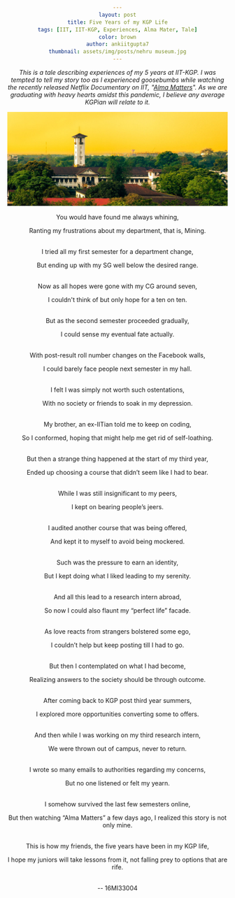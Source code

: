 ```yaml
---
layout: post
title: Five Years of my KGP Life
tags: [IIT, IIT-KGP, Experiences, Alma Mater, Tale]
color: brown
author: ankiitgupta7
thumbnail: assets/img/posts/nehru museum.jpg
---
```

<head> 
        <style> 
            body { 
                text-align:center; 
            }
        </style> 

</head>

*This is a tale describing experiences of my 5 years at IIT-KGP. I was tempted to tell my story too as I experienced goosebumbs while watching the recently released Netflix Documentary on IIT, "[Alma Matters](https://www.netflix.com/title/81368109)". As we are graduating with heavy hearts amidst this pandemic, I believe any average KGPian will relate to it.*

![alt text](https://raw.githubusercontent.com/ankiitgupta7/ankiitgupta7.github.io/master/assets/img/posts/nehru%20museum.jpg)


You would have found me always whining,

Ranting my frustrations about my department, that is, Mining.

\
I tried all my first semester for a department change,

But ending up with my SG well below the desired range.

\
Now as all hopes were gone with my CG around seven,

I couldn't think of but only hope for a ten on ten.

\
But as the second semester proceeded gradually,

I could sense my eventual fate actually.

\
With post-result roll number changes on the Facebook walls,

I could barely face people next semester in my hall.

\
I felt I was simply not worth such ostentations,

With no society or friends to soak in my depression.

\
My brother, an ex-IITian told me to keep on coding,

So I conformed, hoping that might help me get rid of self-loathing.

\
But then a strange thing happened at the start of my third year,

Ended up choosing a course that didn’t seem like I had to bear.

\
While I was still insignificant to my peers,

I kept on bearing people’s jeers.

\
I audited another course that was being offered,

And kept it to myself to avoid being mockered.

\
Such was the pressure to earn an identity,

But I kept doing what I liked leading to my serenity.

\
And all this lead to a research intern abroad,

So now I could also flaunt my “perfect life” facade.

\
As love reacts from strangers bolstered some ego,

I couldn’t help but keep posting till I had to go.

\
But then I contemplated on what I had become,

Realizing answers to the society should be through outcome.

\
After coming back to KGP post third year summers,

I explored more opportunities converting some to offers.

\
And then while I was working on my third research intern,

We were thrown out of campus, never to return.

\
I wrote so many emails to authorities regarding my concerns,

But no one listened or felt my yearn.

\
I somehow survived the last few semesters online,

But then watching “Alma Matters” a few days ago, I realized this story is not only mine.

\
This is how my friends, the five years have been in my KGP life,

I hope my juniors will take lessons from it, not falling prey to options that are rife. 

\
-- 16MI33004

